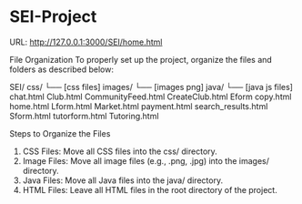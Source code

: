 # SEI-Project

URL: http://127.0.0.1:3000/SEI/home.html

File Organization
To properly set up the project, organize the files and folders as described below:

SEI/
css/
     └── [css files]
  images/
     └── [images png]
  java/
     └── [java js files]
chat.html
Club.html
CommunityFeed.html
CreateClub.html
Eform copy.html
home.html
Lform.html
Market.html
payment.html
search_results.html
Sform.html
tutorform.html
Tutoring.html

Steps to Organize the Files
1. CSS Files: Move all CSS files into the css/ directory.
2. Image Files: Move all image files (e.g., .png, .jpg) into the images/ directory.
3. Java Files: Move all Java files into the java/ directory.
4. HTML Files: Leave all HTML files in the root directory of the project.











